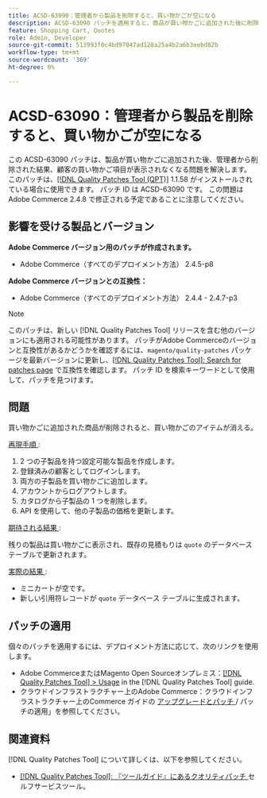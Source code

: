 ```yaml
---
title: ACSD-63090：管理者から製品を削除すると、買い物かごが空になる
description: ACSD-63090 パッチを適用すると、商品が買い物かごに追加された後に削除された結果、顧客の買い物かごの商品が消えるというAdobe Commerceの問題が修正されます。
feature: Shopping Cart, Quotes
role: Admin, Developer
source-git-commit: 513993f0c4bd97047ad128a25a4b2a6b3eebd82b
workflow-type: tm+mt
source-wordcount: '369'
ht-degree: 0%

---
```


# ACSD-63090：管理者から製品を削除すると、買い物かごが空になる

この ACSD-63090 パッチは、製品が買い物かごに追加された後、管理者から削除された結果、顧客の買い物かご項目が表示されなくなる問題を解決します。 このパッチは、[[!DNL Quality Patches Tool (QPT)]](/help/tools/quality-patches-tool/quality-patches-tool-to-self-serve-quality-patches.md) 1.1.58 がインストールされている場合に使用できます。 パッチ ID は ACSD-63090 です。 この問題はAdobe Commerce 2.4.8 で修正される予定であることに注意してください。

## 影響を受ける製品とバージョン

**Adobe Commerce バージョン用のパッチが作成されます。**

* Adobe Commerce（すべてのデプロイメント方法） 2.4.5-p8

**Adobe Commerce バージョンとの互換性：**

* Adobe Commerce（すべてのデプロイメント方法） 2.4.4 - 2.4.7-p3

>[!NOTE]
>
>このパッチは、新しい [!DNL Quality Patches Tool] リリースを含む他のバージョンにも適用される可能性があります。 パッチがAdobe Commerceのバージョンと互換性があるかどうかを確認するには、`magento/quality-patches` パッケージを最新バージョンに更新し、[[!DNL Quality Patches Tool]: Search for patches page](https://experienceleague.adobe.com/tools/commerce-quality-patches/index.html) で互換性を確認します。 パッチ ID を検索キーワードとして使用して、パッチを見つけます。

## 問題

買い物かごに追加された商品が削除されると、買い物かごのアイテムが消える。

<u> 再現手順 </u>:

1. 2 つの子製品を持つ設定可能な製品を作成します。
1. 登録済みの顧客としてログインします。
1. 両方の子製品を買い物かごに追加します。
1. アカウントからログアウトします。
1. カタログから子製品の 1 つを削除します。
1. API を使用して、他の子製品の価格を更新します。

<u> 期待される結果 </u>:

残りの製品は買い物かごに表示され、既存の見積もりは `quote` のデータベーステーブルで更新されます。

<u> 実際の結果 </u>:

* ミニカートが空です。
* 新しい引用符レコードが `quote` データベース テーブルに生成されます。

## パッチの適用

個々のパッチを適用するには、デプロイメント方法に応じて、次のリンクを使用します。

* Adobe CommerceまたはMagento Open Sourceオンプレミス：[[!DNL Quality Patches Tool] > Usage](/help/tools/quality-patches-tool/usage.md) in the [!DNL Quality Patches Tool] guide.
* クラウドインフラストラクチャー上のAdobe Commerce：クラウドインフラストラクチャー上のCommerce ガイドの [ アップグレードとパッチ ](https://experienceleague.adobe.com/docs/commerce-cloud-service/user-guide/develop/upgrade/apply-patches.html)/ パッチの適用」を参照してください。

## 関連資料

[!DNL Quality Patches Tool] について詳しくは、以下を参照してください。

* [[!DNL Quality Patches Tool]: 『ツールガイド』にあるクオリティパッチ ](/help/tools/quality-patches-tool/quality-patches-tool-to-self-serve-quality-patches.md) セルフサービスツール。
